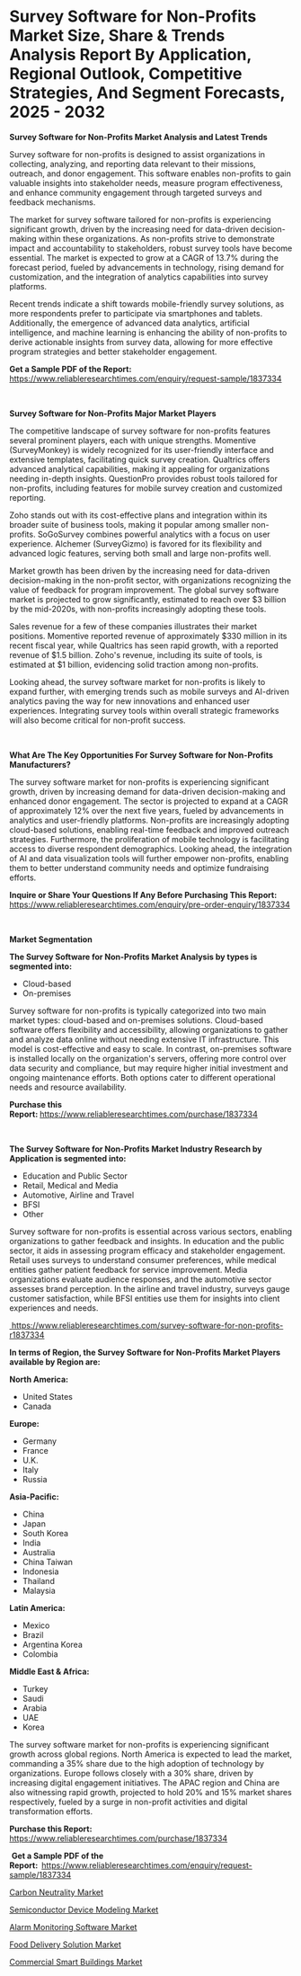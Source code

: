 <p><h1>Survey Software for Non-Profits Market Size, Share & Trends Analysis Report By Application, Regional Outlook, Competitive Strategies, And Segment Forecasts, 2025 - 2032</h1></p><p><strong>Survey Software for Non-Profits Market Analysis and Latest Trends</strong></p>
<p><p>Survey software for non-profits is designed to assist organizations in collecting, analyzing, and reporting data relevant to their missions, outreach, and donor engagement. This software enables non-profits to gain valuable insights into stakeholder needs, measure program effectiveness, and enhance community engagement through targeted surveys and feedback mechanisms.</p><p>The market for survey software tailored for non-profits is experiencing significant growth, driven by the increasing need for data-driven decision-making within these organizations. As non-profits strive to demonstrate impact and accountability to stakeholders, robust survey tools have become essential. The market is expected to grow at a CAGR of 13.7% during the forecast period, fueled by advancements in technology, rising demand for customization, and the integration of analytics capabilities into survey platforms.</p><p>Recent trends indicate a shift towards mobile-friendly survey solutions, as more respondents prefer to participate via smartphones and tablets. Additionally, the emergence of advanced data analytics, artificial intelligence, and machine learning is enhancing the ability of non-profits to derive actionable insights from survey data, allowing for more effective program strategies and better stakeholder engagement.</p></p>
<p><strong>Get a Sample PDF of the Report:&nbsp;</strong> <a href="https://www.reliableresearchtimes.com/enquiry/request-sample/1837334?utm_campaign=2997&utm_medium=2&utm_source=Github&utm_content=ia&utm_term=11032025&utm_id=survey-software-for-non-profits">https://www.reliableresearchtimes.com/enquiry/request-sample/1837334</a></p>
<p>&nbsp;</p>
<p><strong>Survey Software for Non-Profits Major Market Players</strong></p>
<p><p>The competitive landscape of survey software for non-profits features several prominent players, each with unique strengths. Momentive (SurveyMonkey) is widely recognized for its user-friendly interface and extensive templates, facilitating quick survey creation. Qualtrics offers advanced analytical capabilities, making it appealing for organizations needing in-depth insights. QuestionPro provides robust tools tailored for non-profits, including features for mobile survey creation and customized reporting.</p><p>Zoho stands out with its cost-effective plans and integration within its broader suite of business tools, making it popular among smaller non-profits. SoGoSurvey combines powerful analytics with a focus on user experience. Alchemer (SurveyGizmo) is favored for its flexibility and advanced logic features, serving both small and large non-profits well.</p><p>Market growth has been driven by the increasing need for data-driven decision-making in the non-profit sector, with organizations recognizing the value of feedback for program improvement. The global survey software market is projected to grow significantly, estimated to reach over $3 billion by the mid-2020s, with non-profits increasingly adopting these tools.</p><p>Sales revenue for a few of these companies illustrates their market positions. Momentive reported revenue of approximately $330 million in its recent fiscal year, while Qualtrics has seen rapid growth, with a reported revenue of $1.5 billion. Zoho's revenue, including its suite of tools, is estimated at $1 billion, evidencing solid traction among non-profits. </p><p>Looking ahead, the survey software market for non-profits is likely to expand further, with emerging trends such as mobile surveys and AI-driven analytics paving the way for new innovations and enhanced user experiences. Integrating survey tools within overall strategic frameworks will also become critical for non-profit success.</p></p>
<p>&nbsp;</p>
<p><strong>What Are The Key Opportunities For Survey Software for Non-Profits Manufacturers?</strong></p>
<p><p>The survey software market for non-profits is experiencing significant growth, driven by increasing demand for data-driven decision-making and enhanced donor engagement. The sector is projected to expand at a CAGR of approximately 12% over the next five years, fueled by advancements in analytics and user-friendly platforms. Non-profits are increasingly adopting cloud-based solutions, enabling real-time feedback and improved outreach strategies. Furthermore, the proliferation of mobile technology is facilitating access to diverse respondent demographics. Looking ahead, the integration of AI and data visualization tools will further empower non-profits, enabling them to better understand community needs and optimize fundraising efforts.</p></p>
<p><strong>Inquire or Share Your Questions If Any Before Purchasing This Report:</strong> <a href="https://www.reliableresearchtimes.com/enquiry/pre-order-enquiry/1837334?utm_campaign=2997&utm_medium=2&utm_source=Github&utm_content=ia&utm_term=11032025&utm_id=survey-software-for-non-profits">https://www.reliableresearchtimes.com/enquiry/pre-order-enquiry/1837334</a></p>
<p>&nbsp;</p>
<p><strong>Market Segmentation</strong></p>
<p><strong>The Survey Software for Non-Profits Market Analysis by types is segmented into:</strong></p>
<p><ul><li>Cloud-based</li><li>On-premises</li></ul></p>
<p><p>Survey software for non-profits is typically categorized into two main market types: cloud-based and on-premises solutions. Cloud-based software offers flexibility and accessibility, allowing organizations to gather and analyze data online without needing extensive IT infrastructure. This model is cost-effective and easy to scale. In contrast, on-premises software is installed locally on the organization's servers, offering more control over data security and compliance, but may require higher initial investment and ongoing maintenance efforts. Both options cater to different operational needs and resource availability.</p></p>
<p><strong>Purchase this Report:&nbsp;</strong><a href="https://www.reliableresearchtimes.com/purchase/1837334?utm_campaign=2997&utm_medium=2&utm_source=Github&utm_content=ia&utm_term=11032025&utm_id=survey-software-for-non-profits">https://www.reliableresearchtimes.com/purchase/1837334</a></p>
<p>&nbsp;</p>
<p><strong>The Survey Software for Non-Profits Market Industry Research by Application is segmented into:</strong></p>
<p><ul><li>Education and Public Sector</li><li>Retail, Medical and Media</li><li>Automotive, Airline and Travel</li><li>BFSI</li><li>Other</li></ul></p>
<p><p>Survey software for non-profits is essential across various sectors, enabling organizations to gather feedback and insights. In education and the public sector, it aids in assessing program efficacy and stakeholder engagement. Retail uses surveys to understand consumer preferences, while medical entities gather patient feedback for service improvement. Media organizations evaluate audience responses, and the automotive sector assesses brand perception. In the airline and travel industry, surveys gauge customer satisfaction, while BFSI entities use them for insights into client experiences and needs.</p></p>
<p><a href="https://www.reliableresearchtimes.com/survey-software-for-non-profits-r1837334?utm_campaign=2997&utm_medium=2&utm_source=Github&utm_content=ia&utm_term=11032025&utm_id=survey-software-for-non-profits">&nbsp;https://www.reliableresearchtimes.com/survey-software-for-non-profits-r1837334</a></p>
<p><strong>In terms of Region, the Survey Software for Non-Profits Market Players available by Region are:</strong></p>
<p>
    <p> <strong> North America: </strong>
        <ul>
            <li>United States</li>
            <li>Canada</li>
        </ul>
        </p> 
    <p> <strong> Europe: </strong>
        <ul>
            <li>Germany</li>
            <li>France</li>
            <li>U.K.</li>
            <li>Italy</li>
            <li>Russia</li>
        </ul>
        </p> 
    <p> <strong> Asia-Pacific: </strong>
        <ul>
            <li>China</li>
            <li>Japan</li>
            <li>South Korea</li>
            <li>India</li>
            <li>Australia</li>
            <li>China Taiwan</li>
            <li>Indonesia</li>
            <li>Thailand</li>
            <li>Malaysia</li>
        </ul>
        </p> 
    <p> <strong> Latin America: </strong>
        <ul>
            <li>Mexico</li>
            <li>Brazil</li>
            <li>Argentina Korea</li>
            <li>Colombia</li>
        </ul>
        </p> 
    <p> <strong> Middle East & Africa: </strong>
        <ul>
            <li>Turkey</li>
            <li>Saudi</li>
            <li>Arabia</li>
            <li>UAE</li>
            <li>Korea</li>
        </ul>
    </p>
    </p>
<p><p>The survey software market for non-profits is experiencing significant growth across global regions. North America is expected to lead the market, commanding a 35% share due to the high adoption of technology by organizations. Europe follows closely with a 30% share, driven by increasing digital engagement initiatives. The APAC region and China are also witnessing rapid growth, projected to hold 20% and 15% market shares respectively, fueled by a surge in non-profit activities and digital transformation efforts.</p></p>
<p><strong>Purchase this Report: </strong><a href="https://www.reliableresearchtimes.com/purchase/1837334?utm_campaign=2997&utm_medium=2&utm_source=Github&utm_content=ia&utm_term=11032025&utm_id=survey-software-for-non-profits">https://www.reliableresearchtimes.com/purchase/1837334</a></p>
<p>&nbsp;<strong>Get a Sample PDF of the Report:&nbsp;&nbsp;</strong><a href="https://www.reliableresearchtimes.com/enquiry/request-sample/1837334?utm_campaign=2997&utm_medium=2&utm_source=Github&utm_content=ia&utm_term=11032025&utm_id=survey-software-for-non-profits">https://www.reliableresearchtimes.com/enquiry/request-sample/1837334</a></p>
<p><strong></strong></p>
<p><p><a href="https://github.com/jensanohishi/Market-Research-Report-List-1/blob/main/carbon-neutrality-market.md?utm_campaign=2997&utm_medium=2&utm_source=Github&utm_content=ia&utm_term=11032025&utm_id=survey-software-for-non-profits">Carbon Neutrality Market</a></p><p><a href="https://github.com/qianyateina/Market-Research-Report-List-1/blob/main/semiconductor-device-modeling-market.md?utm_campaign=2997&utm_medium=2&utm_source=Github&utm_content=ia&utm_term=11032025&utm_id=survey-software-for-non-profits">Semiconductor Device Modeling Market</a></p><p><a href="https://github.com/ebalabenoot/Market-Research-Report-List-1/blob/main/alarm-monitoring-software-market.md?utm_campaign=2997&utm_medium=2&utm_source=Github&utm_content=ia&utm_term=11032025&utm_id=survey-software-for-non-profits">Alarm Monitoring Software Market</a></p><p><a href="https://github.com/kavechoxo/Market-Research-Report-List-1/blob/main/food-delivery-solution-market.md?utm_campaign=2997&utm_medium=2&utm_source=Github&utm_content=ia&utm_term=11032025&utm_id=survey-software-for-non-profits">Food Delivery Solution Market</a></p><p><a href="https://github.com/cwasicioaie/Market-Research-Report-List-1/blob/main/commercial-smart-buildings-market.md?utm_campaign=2997&utm_medium=2&utm_source=Github&utm_content=ia&utm_term=11032025&utm_id=survey-software-for-non-profits">Commercial Smart Buildings Market</a></p></p>
